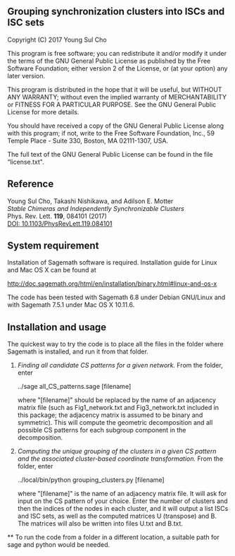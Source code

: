 Grouping synchronization clusters into ISCs and ISC sets
--------------------------------------------------------

Copyright (C) 2017  Young Sul Cho

This program is free software; you can redistribute it and/or modify it
under the terms of the GNU General Public License as published by the
Free Software Foundation; either version 2 of the License, or (at your
option) any later version.

This program is distributed in the hope that it will be useful, but
WITHOUT ANY WARRANTY; without even the implied warranty of
MERCHANTABILITY or FITNESS FOR A PARTICULAR PURPOSE.  See the GNU General
Public License for more details.

You should have received a copy of the GNU General Public License along
with this program; if not, write to the Free Software Foundation, Inc.,
59 Temple Place - Suite 330, Boston, MA 02111-1307, USA.

The full text of the GNU General Public License can be found in the file
“license.txt".


 Reference
-----------

Young Sul Cho, Takashi Nishikawa, and Adilson E. Motter  
*Stable Chimeras and Independently Synchronizable Clusters*  
Phys. Rev. Lett. **119**, 084101 (2017)  
[DOI: 10.1103/PhysRevLett.119.084101](https://doi.org/10.1103/PhysRevLett.119.084101)


 System requirement
--------------------

Installation of Sagemath software is required. Installation guide for Linux and Mac OS X can be found at

http://doc.sagemath.org/html/en/installation/binary.html#linux-and-os-x

The code has been tested with Sagemath 6.8 under Debian GNU/Linux and with Sagemath 7.5.1 under Mac OS X 10.11.6.


 Installation and usage
------------------------

The quickest way to try the code is to place all the files in the folder where Sagemath is installed, and run it from that folder.

1. *Finding all candidate CS patterns for a given network.* From the folder, enter

   ../sage all_CS_patterns.sage [filename]

   where "[filename]" should be replaced by the name of an adjacency matrix file (such as Fig1_network.txt and Fig3_network.txt included in this package; the adjacency matrix is assumed to be binary and symmetric).  This will compute the geometric decomposition and all possible CS patterns for each subgroup component in the decomposition.  


2. *Computing the unique grouping of the clusters in a given CS pattern and the associated cluster-based coordinate transformation.* From the folder, enter

   ../local/bin/python grouping_clusters.py [filename]

   where "[filename]" is the name of an adjacency matrix file.  It will ask for input on the CS pattern of your choice.  Enter the number of clusters and then the indices of the nodes in each cluster, and it will output a list ISCs and ISC sets, as well as the computed matrices U (transpose) and B.  The matrices will also be written into files U.txt and B.txt.


** To run the code from a folder in a different location, a suitable path for sage and python would be needed.
